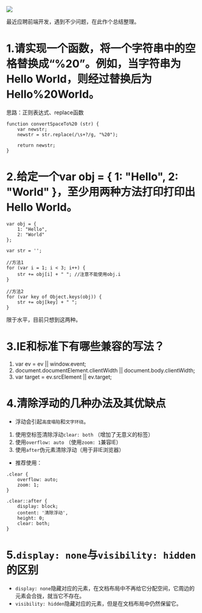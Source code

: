 ![](http://op2clp53n.bkt.clouddn.com/cover_bg.png)

最近应聘前端开发，遇到不少问题，在此作个总结整理。


<!--more-->
# 1.请实现一个函数，将一个字符串中的空格替换成“%20”。例如，当字符串为Hello World，则经过替换后为Hello%20World。

思路：正则表达式、replace函数

```
function convertSpaceTo%20 (str) {
	var newstr;
	newstr = str.replace(/\s+?/g, "%20");

	return newstr;
}
```

# 2.给定一个var obj = { 1: "Hello", 2: "World" }，至少用两种方法打印打印出Hello World。

```
var obj = {
    1: "Hello",
    2: "World"
};

var str = '';

//方法1
for (var i = 1; i < 3; i++) {
	str += obj[i] + " "; //注意不能使用obj.i
}

//方法2
for (var key of Object.keys(obj)) {
	str += obj[key] + " ";
}
```

限于水平，目前只想到这两种。

# 3.IE和标准下有哪些兼容的写法？

1. var ev = ev || window.event;
2. document.documentElement.clientWidth || document.body.clientWidth;
3. var target = ev.srcElement || ev.target;


# 4.清除浮动的几种办法及其优缺点
* 浮动会引起`高度塌陷`和`文字环绕`。
1. 使用空标签清除浮动`clear: both` （增加了无意义的标签）
2. 使用`overflow: auto` （使用`zoom: 1`兼容IE）
3. 使用`after`伪元素清除浮动（用于非IE浏览器）
* 推荐使用：
```
.clear {
    overflow: auto;
    zoom: 1;
}

.clear::after {
    display: block;
    content: '清除浮动',
    height: 0;
    clear: both;
}
```

# 5.`display: none`与`visibility: hidden`的区别

- `display: none`隐藏对应的元素，在文档布局中不再给它分配空间，它周边的元素会合拢，就当它不存在。
- `visibility: hidden`隐藏对应的元素，但是在文档布局中仍然保留它。
